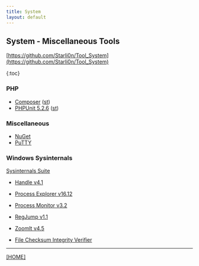 ```yaml
---
title: System
layout: default
---
```


## System - Miscellaneous Tools

[https://github.com/Starli0n/Tool_System](https://github.com/Starli0n/Tool_System)

{:toc}


### PHP

* [Composer](https://getcomposer.org) ([st](https://github.com/Starli0n/SublimeUser#composer))
* [PHPUnit 5.2.6](https://phpunit.de) ([st](https://github.com/Starli0n/SublimeUser#phpunit))


### Miscellaneous

* [NuGet](https://www.nuget.org)
* [PuTTY](http://www.putty.org)


### Windows Sysinternals

[Sysinternals Suite](https://technet.microsoft.com/en-us/sysinternals/bb842062.aspx)

* [Handle v4.1](https://technet.microsoft.com/en-us/sysinternals/handle.aspx)
* [Process Explorer v16.12](https://technet.microsoft.com/en-us/sysinternals/processexplorer.aspx)
* [Process Monitor v3.2](https://technet.microsoft.com/en-us/sysinternals/processmonitor.aspx)
* [RegJump v1.1](https://technet.microsoft.com/en-us/sysinternals/regjump.aspx)
* [ZoomIt v4.5](https://technet.microsoft.com/en-us/sysinternals/zoomit.aspx)

* [File Checksum Integrity Verifier](https://support.microsoft.com/en-us/kb/841290)

---

[[HOME]](../index.html)
